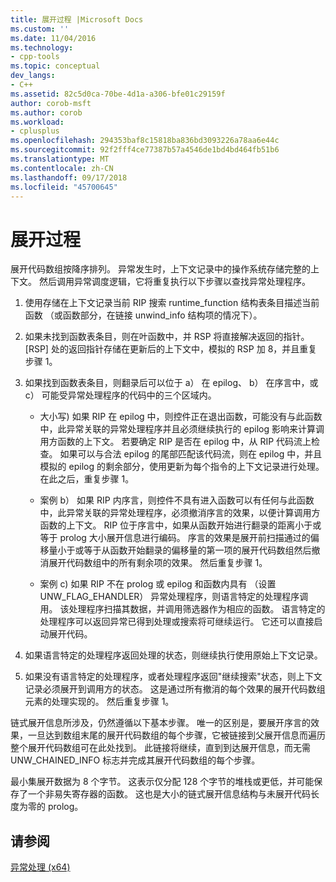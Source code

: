 ```yaml
---
title: 展开过程 |Microsoft Docs
ms.custom: ''
ms.date: 11/04/2016
ms.technology:
- cpp-tools
ms.topic: conceptual
dev_langs:
- C++
ms.assetid: 82c5d0ca-70be-4d1a-a306-bfe01c29159f
author: corob-msft
ms.author: corob
ms.workload:
- cplusplus
ms.openlocfilehash: 294353baf8c15818ba836bd3093226a78aa6e44c
ms.sourcegitcommit: 92f2fff4ce77387b57a4546de1bd4bd464fb51b6
ms.translationtype: MT
ms.contentlocale: zh-CN
ms.lasthandoff: 09/17/2018
ms.locfileid: "45700645"
---
```

# <a name="unwind-procedure"></a>展开过程

展开代码数组按降序排列。 异常发生时，上下文记录中的操作系统存储完整的上下文。 然后调用异常调度逻辑，它将重复执行以下步骤以查找异常处理程序。

1. 使用存储在上下文记录当前 RIP 搜索 runtime_function 结构表条目描述当前函数 （或函数部分，在链接 unwind_info 结构项的情况下）。

1. 如果未找到函数表条目，则在叶函数中，并 RSP 将直接解决返回的指针。 [RSP] 处的返回指针存储在更新后的上下文中，模拟的 RSP 加 8，并且重复步骤 1。

1. 如果找到函数表条目，则翻录后可以位于 a） 在 epilog、 b） 在序言中，或 c） 可能受异常处理程序的代码中的三个区域内。

   - 大小写) 如果 RIP 在 epilog 中，则控件正在退出函数，可能没有与此函数中，此异常关联的异常处理程序并且必须继续执行的 epilog 影响来计算调用方函数的上下文。 若要确定 RIP 是否在 epilog 中，从 RIP 代码流上检查。 如果可以与合法 epilog 的尾部匹配该代码流，则在 epilog 中，并且模拟的 epilog 的剩余部分，使用更新为每个指令的上下文记录进行处理。 在此之后，重复步骤 1。

   - 案例 b） 如果 RIP 内序言，则控件不具有进入函数可以有任何与此函数中，此异常关联的异常处理程序，必须撤消序言的效果，以便计算调用方函数的上下文。 RIP 位于序言中，如果从函数开始进行翻录的距离小于或等于 prolog 大小展开信息进行编码。 序言的效果是展开前扫描通过的偏移量小于或等于从函数开始翻录的偏移量的第一项的展开代码数组然后撤消展开代码数组中的所有剩余项的效果。 然后重复步骤 1。

   - 案例 c) 如果 RIP 不在 prolog 或 epilog 和函数内具有 （设置 UNW_FLAG_EHANDLER） 异常处理程序，则语言特定的处理程序调用。 该处理程序扫描其数据，并调用筛选器作为相应的函数。 语言特定的处理程序可以返回异常已得到处理或搜索将可继续运行。 它还可以直接启动展开代码。

1. 如果语言特定的处理程序返回处理的状态，则继续执行使用原始上下文记录。

1. 如果没有语言特定的处理程序，或者处理程序返回"继续搜索"状态，则上下文记录必须展开到调用方的状态。 这是通过所有撤消的每个效果的展开代码数组元素的处理实现的。 然后重复步骤 1。

链式展开信息所涉及，仍然遵循以下基本步骤。 唯一的区别是，要展开序言的效果，一旦达到数组末尾的展开代码数组的每个步骤，它被链接到父展开信息而遍历整个展开代码数组可在此处找到。 此链接将继续，直到到达展开信息，而无需 UNW_CHAINED_INFO 标志并完成其展开代码数组的每个步骤。

最小集展开数据为 8 个字节。 这表示仅分配 128 个字节的堆栈或更低，并可能保存了一个非易失寄存器的函数。 这也是大小的链式展开信息结构与未展开代码长度为零的 prolog。

## <a name="see-also"></a>请参阅

[异常处理 (x64)](../build/exception-handling-x64.md)